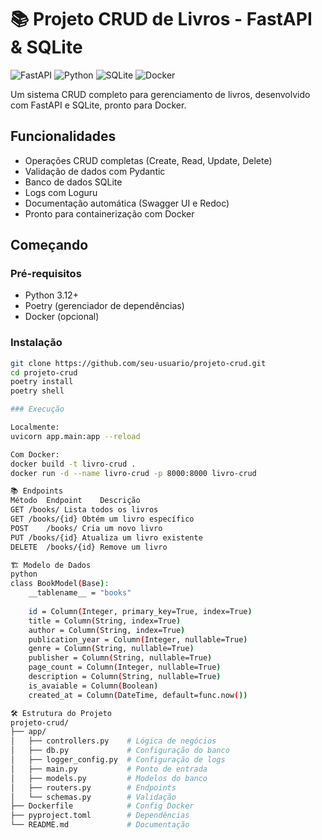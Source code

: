 # 📚 Projeto CRUD de Livros - FastAPI & SQLite

![FastAPI](https://img.shields.io/badge/FastAPI-005571?style=for-the-badge&logo=fastapi)
![Python](https://img.shields.io/badge/python-3670A0?style=for-the-badge&logo=python&logoColor=ffdd54)
![SQLite](https://img.shields.io/badge/sqlite-%2307405e.svg?style=for-the-badge&logo=sqlite&logoColor=white)
![Docker](https://img.shields.io/badge/docker-%230db7ed.svg?style=for-the-badge&logo=docker&logoColor=white)

Um sistema CRUD completo para gerenciamento de livros, desenvolvido com FastAPI e SQLite, pronto para Docker.

## Funcionalidades

-  Operações CRUD completas (Create, Read, Update, Delete)
-  Validação de dados com Pydantic
-  Banco de dados SQLite
-  Logs com Loguru
-  Documentação automática (Swagger UI e Redoc)
-  Pronto para containerização com Docker

## Começando

### Pré-requisitos

- Python 3.12+
- Poetry (gerenciador de dependências)
- Docker (opcional)

### Instalação

```bash
git clone https://github.com/seu-usuario/projeto-crud.git
cd projeto-crud
poetry install
poetry shell

### Execução

Localmente:
uvicorn app.main:app --reload

Com Docker:
docker build -t livro-crud .
docker run -d --name livro-crud -p 8000:8000 livro-crud

📚 Endpoints
Método	Endpoint	Descrição
GET	/books/	Lista todos os livros
GET	/books/{id}	Obtém um livro específico
POST	/books/	Cria um novo livro
PUT	/books/{id}	Atualiza um livro existente
DELETE	/books/{id}	Remove um livro

🏗️ Modelo de Dados
python
class BookModel(Base):
    __tablename__ = "books"
    
    id = Column(Integer, primary_key=True, index=True)
    title = Column(String, index=True)
    author = Column(String, index=True)
    publication_year = Column(Integer, nullable=True)
    genre = Column(String, nullable=True)
    publisher = Column(String, nullable=True)
    page_count = Column(Integer, nullable=True)
    description = Column(String, nullable=True)
    is_avaiable = Column(Boolean)
    created_at = Column(DateTime, default=func.now())

🛠️ Estrutura do Projeto
projeto-crud/
├── app/
│   ├── controllers.py    # Lógica de negócios
│   ├── db.py             # Configuração do banco
│   ├── logger_config.py  # Configuração de logs
│   ├── main.py           # Ponto de entrada
│   ├── models.py         # Modelos do banco
│   ├── routers.py        # Endpoints
│   └── schemas.py        # Validação
├── Dockerfile            # Config Docker
├── pyproject.toml        # Dependências
└── README.md             # Documentação